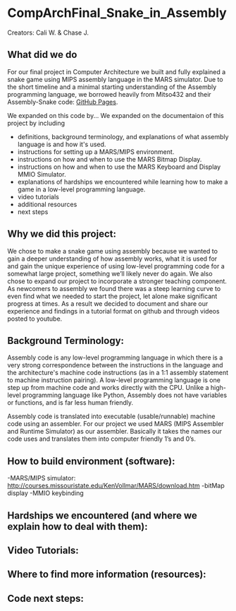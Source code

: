 # CompArchFinal_Snake_in_Assembly
Creators: Cali W. & Chase J.

## What did we do
For our final project in Computer Architecture we built and fully explained a snake game using MIPS assembly language in the MARS simulator. Due to the short timeline and a minimal starting understanding of the Assembly programming language, we borrowed heavily from Mitso432 and their Assembly-Snake code: [GitHub Pages](https://github.com/Misto423/Assembly-Snake). 

We expanded on this code by...
We expanded on the documentaion of this project by including
- definitions, background terminology, and explanations of what assembly language is and how it's used.
- instructions for setting up a MARS/MIPS environment.
- instructions on how and when to use the MARS Bitmap Display.
- instructions on how and when to use the MARS Keyboard and Display MMIO Simulator.
- explanations of hardships we encountered while learning how to make a game in a low-level programming language.
- video tutorials
- additional resources
- next steps

## Why we did this project:
We chose to make a snake game using assembly because we wanted to gain a deeper understanding of how assembly works, what it is used for and gain the unique experience of using low-level programming code for a somewhat large project, something we’ll likely never do again. We also chose to expand our project to incorporate a stronger teaching component. As newcomers to assembly we found there was a steep learning curve to even find what we needed to start the project, let alone make significant progress at times. As a result we decided to document and share our experience and findings in a tutorial format on github and through videos posted to youtube.

## Background Terminology:
Assembly code is any low-level programming language in which there is a very strong correspondence between the instructions in the language and the architecture's machine code instructions (as in a 1:1 assembly statement to machine instruction pairing). A low-level programming language is one step up from machine code and works directly with the CPU. Unlike a high-level programming language like Python, Assembly does not have variables or functions, and is far less human friendly. 

Assembly code is translated into executable (usable/runnable) machine code using an assembler. For our project we used MARS (MIPS Assembler and Runtime Simulator) as our assembler. Basically it takes the names our code uses and translates them into computer friendly 1’s and 0’s. 

## How to build environment (software):
-MARS/MIPS simulator: http://courses.missouristate.edu/KenVollmar/MARS/download.htm
-bitMap display
-MMIO keybinding

## Hardships we encountered (and where we explain how to deal with them):

## Video Tutorials:

## Where to find more information (resources):

## Code next steps:
